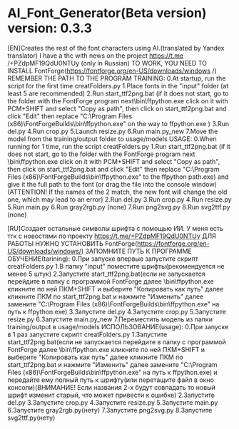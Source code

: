 # AI_Font_Generator(Beta version) version: 0.3.3
 [EN]Creates the rest of the font characters using AI.(translated by Yandex translator)
 I have a thc with news on the project https://t.me /+PZdpMF19QdU0NTUy (only in Russian)
 TO WORK, YOU NEED TO INSTALL FontForge(https://fontforge.org/en-US/downloads/windows /) REMEMBER THE PATH TO THE PROGRAM
 TRAINING:
       0.At startup, run the script for the first time creatFolders.py
       1.Place fonts in the "input" folder (at least 5 are recommended)
       2.Run start_ttf2png.bat (if it does not start, go to the folder with the FontForge program next\bin\ffpython.exe click on it with PCM+SHIFT and select "Copy as path", then click on start_ttf2png.bat and click "Edit" then replace "C:\Program Files (x86)\FontForgeBuilds\bin\ffpython.exe" on the way to ffpython.exe )
       3.Run del.py
       4.Run crop.py
       5.Launch resize.py
       6.Run main.py_new
       7.Move the model from the training/output folder to usage/models
 USAGE:
       0.When running for 1 time, run the script creatFolders.py
       1.Run start_ttf2png.bat (if it does not start, go to the folder with the FontForge program next \bin\ffpython.exe click on it with PCM+SHIFT and select "Copy as path", then click on start_ttf2png.bat and click "Edit" then replace "C:\Program Files (x86)\FontForgeBuilds\bin\ffpython.exe" to the ffpython path.exe) and give it the full path to the font (or drag the file into the console window)(ATTENTION! If the names of the 2 match, the new font will change the old one, which may lead to an error)
       2.Run del.py
       3.Run crop.py
       4.Run resize.py
       5.Run main.py
       6.Run gray2rgb.py (none)
       7.Run png2svg.py
       8.Run svg2ttf.py (none)
       
 [RU]Создает остальные символы шрифта с помощью ИИ.
 У меня есть тгк с новостями по проекту https://t.me/+PZdpMF19QdU0NTUy
 ДЛЯ РАБОТЫ НУЖНО УСТАНОВИТЬ FontForge(https://fontforge.org/en-US/downloads/windows/) ЗАПОМНИТЕ ПУТЬ К ПРОГРАММЕ
 ОБУЧЕНИЕ(tarining):
    0.При запуске впервые запустите скрипт creatFolders.py
    1.В папку "input" поместите шрифты(рекомендуется не менее 5 штук)
    2.Запустите start_ttf2png.bat(если не запускается перейдите в папку с программой FontForge далее \bin\ffpython.exe кликните по ней ПКМ+SHIFT и выберите "Копировать как путь" далее кликните ПКМ по start_ttf2png.bat и нажмите "Изменить" далее замените "C:\Program Files (x86)\FontForgeBuilds\bin\ffpython.exe" на путь к ffpython.exe)
    3.Запустите del.py
    4.Запустите crop.py
    5.Запустите resize.py
    6.Запустите main.py_new
    7.Переместить модель из папки training/output в usage/models
 ИСПОЛЬЗОВАНИЕ(usage):
    0.При запуске в 1 раз запустите скрипт creatFolders.py
    1.Запустите start_ttf2png.bat(если не запускается перейдите в папку с программой FontForge далее \bin\ffpython.exe кликните по ней ПКМ+SHIFT и выберите "Копировать как путь" далее кликните ПКМ по start_ttf2png.bat и нажмите "Изменить" далее замените "C:\Program Files (x86)\FontForgeBuilds\bin\ffpython.exe" на путь к ffpython.exe) и передайте ему полный путь к шрифту(или перетащите файл в окно консоли)(ВНИМАНИЕ! Если названия 2-х будут совпадать то новый шрифт изменит старый, что может привести к ошибке)
    2.Запустите del.py
    3.Запустите crop.py
    4.Запустите resize.py
    5.Запустите main.py
    6.Запустите gray2rgb.py(нету)
    7.Запустите png2svg.py
    8.Запустите svg2ttf.py(нету)
